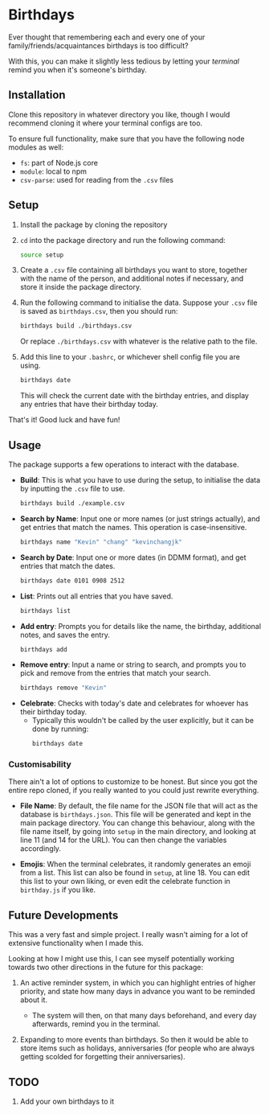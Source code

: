 # Birthdays

Ever thought that remembering each and every one of your family/friends/acquaintances birthdays is too difficult?

With this, you can make it slightly less tedious by letting your _terminal_ remind you when it's someone's birthday.

## Installation

Clone this repository in whatever directory you like, though I would recommend cloning it where your terminal configs are too.

To ensure full functionality, make sure that you have the following node modules as well:

- `fs`: part of Node.js core
- `module`: local to npm
- `csv-parse`: used for reading from the `.csv` files

## Setup

1. Install the package by cloning the repository
2. `cd` into the package directory and run the following command:

   ```bash
   source setup
   ```

3. Create a `.csv` file containing all birthdays you want to store, together with the name of the person, and additional notes if necessary, and store it inside the package directory.
4. Run the following command to initialise the data. Suppose your `.csv` file is saved as `birthdays.csv`, then you should run:

   ```bash
   birthdays build ./birthdays.csv
   ```

   Or replace `./birthdays.csv` with whatever is the relative path to the file.

5. Add this line to your `.bashrc`, or whichever shell config file you are using.

   ```bash
   birthdays date
   ```

   This will check the current date with the birthday entries, and display any entries that have their birthday today.

That's it! Good luck and have fun!

## Usage

The package supports a few operations to interact with the database.

- **Build**: This is what you have to use during the setup, to initialise the data by inputting the `.csv` file to use.
  ```bash
  birthdays build ./example.csv
  ```
- **Search by Name**: Input one or more names (or just strings actually), and get entries that match the names. This operation is case-insensitive.
  ```bash
  birthdays name "Kevin" "chang" "kevinchangjk"
  ```
- **Search by Date**: Input one or more dates (in DDMM format), and get entries that match the dates.
  ```bash
  birthdays date 0101 0908 2512
  ```
- **List**: Prints out all entries that you have saved.
  ```bash
  birthdays list
  ```
- **Add entry**: Prompts you for details like the name, the birthday, additional notes, and saves the entry.
  ```bash
  birthdays add
  ```
- **Remove entry**: Input a name or string to search, and prompts you to pick and remove from the entries that match your search.
  ```bash
  birthdays remove "Kevin"
  ```
- **Celebrate**: Checks with today's date and celebrates for whoever has their birthday today.
  - Typically this wouldn't be called by the user explicitly, but it can be done by running:
    ```bash
    birthdays date
    ```

### Customisability

There ain't a lot of options to customize to be honest. But since you got the entire repo cloned, if you really wanted to you could just rewrite everything.

- **File Name**:
  By default, the file name for the JSON file that will act as the database is `birthdays.json`. This file will be generated and kept in the main package directory.
  You can change this behaviour, along with the file name itself, by going into `setup` in the main directory, and looking at line 11 (and 14 for the URL). You can then change the variables accordingly.

- **Emojis**:
  When the terminal celebrates, it randomly generates an emoji from a list. This list can also be found in `setup`, at line 18. You can edit this list to your own liking, or even edit the celebrate function in `birthday.js` if you like.

## Future Developments

This was a very fast and simple project. I really wasn't aiming for a lot of extensive functionality when I made this.

Looking at how I might use this, I can see myself potentially working towards two other directions in the future for this package:

1. An active reminder system, in which you can highlight entries of higher priority, and state how many days in advance you want to be reminded about it.

   - The system will then, on that many days beforehand, and every day afterwards, remind you in the terminal.

2. Expanding to more events than birthdays. So then it would be able to store items such as holidays, anniversaries (for people who are always getting scolded for forgetting their anniversaries).

## TODO

1. Add your own birthdays to it
